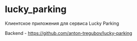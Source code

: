# lucky_parking

Клиентское приложения для сервиса Lucky Parking

Backend - https://github.com/anton-tregubov/lucky-parking
